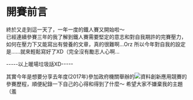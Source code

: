 # 開賽前言
終於又走到這一天了，一年一度的鐵人賽又開始啦～<br  />
已經連續參賽三年的我了解到鐵人賽需要堅定的意志和對自我期許的完賽壓力，
如何在壓力下又能寫出有營養的文章，真的很難啊...Orz
所以今年對自我的設定是......就來輕鬆寫好了XD（完全沒有勵志人心啊...

-----以上暖場垃圾話XD-----

其實今年是想要分享去年度(2017年)參加政府機關舉辦的![資料創新應用競賽](https://opendata-contest.tca.org.tw/purpose.aspx)的參賽歷程，順便紀錄一下自己的心得和得到了什麼～
希望大家不嫌棄我的主題（羞



